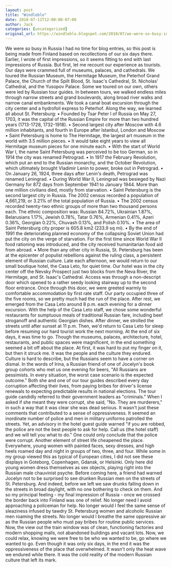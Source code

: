 ```yaml
---
layout: post
title: "Windleblo"
date: 2010-07-11T12:00:00-07:00
author: Jack
categories: [uncategorized]
original_url: https://windleblo.blogspot.com/2010/07/we-were-so-busy-in-russia-i-had-no-time.html
---
```


We were so busy in Russia I had no time for blog entries, so this post is being made from Finland based on recollections of our six days there. Earlier, I wrote of first impressions, so it seems fitting to end with last impressions of Russia. But first, let me recount our experience as tourists. Our days were crammed full of museums, palaces, and cathedrals. We toured the Russian Museum, the Hermitage Museum, the Peterhof Grand Palace, the Church of the Spilt Blood, St. Isaac's Cathedral, St. Nicholas' Cathedral, and the Yusopov Palace. Some we toured on our own, others were led by Russian tour guides. In between tours, we walked endless miles through narrow streets and grand boulevards, along broad river walks and narrow canal embankments. We took a canal boat excursion through the city center and a hydrofoil express to Peterhof. Along the way, we learned all about St. Petersburg: • Founded by Tsar Peter I of Russia on May 27, 1703, it was the capital of the Russian Empire for more than two hundred years (1713-1728, 1732-1918). • Second largest city after Moscow with 4.6 million inhabitants, and fourth in Europe after Istanbul, London and Moscow • Saint Petersburg is home to The Hermitage, the largest art museum in the world with 3.5 million pieces. • It would take eight years to view all Hermitage museum pieces for one minute each. • With the start of World War I, the name Saint Petersburg was perceived to be too German, so in 1914 the city was renamed Petrograd. • In 1917 the February Revolution, which put an end to the Russian monarchy, and the October Revolution, which ultimately brought Vladimir Lenin to power, broke out in Petrograd. • On January 26, 1924, three days after Lenin's death, Petrograd was renamed Leningrad. • During World War II, Leningrad was besieged by Nazi Germany for 872 days from September 1941 to January 1944. More than one million civilians died, mostly from starvation. • Saint Petersburg is the second largest city in Russia. The 2002 census recorded a population of 4,661,219, or 3.21% of the total population of Russia. • The 2002 census recorded twenty-two ethnic groups of more than two thousand persons each. The ethnic composition was: Russian 84.72%, Ukrainian 1.87%, Belarusians 1.17%, Jewish 0.78%, Tatar 0.76%, Armenian 0.41%, Azeri 0.36%, Georgian 0.22%, Chuvash 0.13%, and Polish 0.10%. • The area of Saint Petersburg city proper is 605.8 km2 (233.9 sq mi). • By the end of 1991 the deteriorating planned economy of the collapsing Soviet Union had put the city on the verge of starvation. For the first time since World War II food rationing was introduced, and the city received humanitarian food aid from abroad. • More than any other city in Russia, St. Petersburg has been at the epicenter of populist rebellions against the ruling class, a persistent element of Russian culture. Late each afternoon, we would return to our small boutique hotel, the Casa Leto, for quiet time. Our hotel was in the city center off the Nevsky Prospect just two blocks from the Neva River, the Hermitage, and St. Isaac's Cathedral. Access was through a non-descript door which opened to a rather seedy looking stairway up to the second floor entrance. Once through this door, we were greeted warmly to comfortable accommodation by first rate staff. Our party occupied three of the five rooms, so we pretty much had the run of the place. After rest, we emerged from the Casa Leto around 8 p.m. each evening for a dinner excursion. With the help of the Casa Leto staff, we chose some wonderful restaurants for sumptuous meals of traditional Russian fare, including beef stroganoff and authentic Georgian dishes. After dinner, we strolled the streets until after sunset at 11 p.m. Then, we'd return to Casa Leto for sleep before resuming our hard tourist work the next morning. At the end of six days, it was time to go. Though the museums, palaces, architecture, hotel, restaurants, and public spaces were magnificent, in the end something seemed a bit off about the place. At first, it was hard to put my finger on it, but then it struck me. It was the people and the culture they endured. Culture is hard to describe, but the Russians seem to have a corner on dismal. In the words of Irina, a Russian friend of one of Jocelyn's book group cohorts who met us one evening for beers, "All Russians are pessimists. In every situation, the worst case scenario is the expected outcome." Both she and one of our tour guides described every day corruption affecting their lives, from paying bribes for driver's license renewals to expecting predictable results in national elections. The tour guide candidly referred to their government leaders as "criminals." When I asked if she meant they were corrupt, she said, "No. They are murderers," in such a way that it was clear she was dead serious. It wasn't just these comments that contributed to a sense of oppressiveness. It seemed an inordinate number of police and men in military uniforms patrolled the streets. Yet, an advisory in the hotel guest guide warned "if you are robbed, the police are not the best people to ask for help. Call us (the hotel staff) and we will tell you what to do." One could only conclude that the police were corrupt. Another element of street life cheapened the place. Everywhere, young women with painted faces, sexy dresses, and high heels roamed day and night in groups of two, three, and four. While some in my group viewed this as typical of European cities, I did not see these displays in Goteborg, Copenhagen, Gdansk, or Helsinki. Only here did young women dress themselves as sex objects, playing right into the Russian male chauvinist psyche. Before coming here, a friend had warned Jocelyn not to be surprised to see drunken Russian men on the streets of St. Petersburg. And indeed, before we left we saw drunks falling down in the streets in broad daylight, with no one bothering to check on them. And so my principal feeling - my final impression of Russia - once we crossed the border back into Finland was one of relief. No longer need I avoid approaching a policeman for help. No longer would I feel the same sense of sleaziness infused by tawdry St. Petersburg women and alcoholic Russian men roaming the streets. No longer would I breathe the same oppressive air as the Russian people who must pay bribes for routine public services. Now, the view out the train window was of clean, functioning factories and modern shopping malls, not abandoned buildings and vacant lots. Now, we could relax, knowing we were free to be who we wanted to be, go where we wanted to go. Even though it was only six days, in the end it was the oppressiveness of the place that overwhelmed. It wasn't only the heat wave we endured while there. It was the cold reality of the modern Russian culture that left its mark.